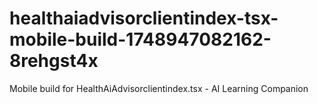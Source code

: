 # healthaiadvisorclientindex-tsx-mobile-build-1748947082162-8rehgst4x
Mobile build for HealthAiAdvisorclientindex.tsx - AI Learning Companion
